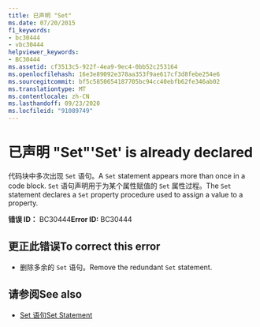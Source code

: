 ```yaml
---
title: 已声明 "Set"
ms.date: 07/20/2015
f1_keywords:
- bc30444
- vbc30444
helpviewer_keywords:
- BC30444
ms.assetid: cf3513c5-922f-4ea9-9ec4-0bb52c253164
ms.openlocfilehash: 16e3e89092e378aa353f9ae617cf3d8febe254e6
ms.sourcegitcommit: bf5c5850654187705bc94cc40ebfb62fe346ab02
ms.translationtype: MT
ms.contentlocale: zh-CN
ms.lasthandoff: 09/23/2020
ms.locfileid: "91089749"
---
```

# <a name="set-is-already-declared"></a><span data-ttu-id="4d491-102">已声明 "Set"</span><span class="sxs-lookup"><span data-stu-id="4d491-102">'Set' is already declared</span></span>

<span data-ttu-id="4d491-103">代码块中多次出现 `Set` 语句。</span><span class="sxs-lookup"><span data-stu-id="4d491-103">A `Set` statement appears more than once in a code block.</span></span> <span data-ttu-id="4d491-104">`Set` 语句声明用于为某个属性赋值的 `Set` 属性过程。</span><span class="sxs-lookup"><span data-stu-id="4d491-104">The `Set` statement declares a `Set` property procedure used to assign a value to a property.</span></span>  
  
 <span data-ttu-id="4d491-105">**错误 ID：** BC30444</span><span class="sxs-lookup"><span data-stu-id="4d491-105">**Error ID:** BC30444</span></span>  
  
## <a name="to-correct-this-error"></a><span data-ttu-id="4d491-106">更正此错误</span><span class="sxs-lookup"><span data-stu-id="4d491-106">To correct this error</span></span>  
  
- <span data-ttu-id="4d491-107">删除多余的 `Set` 语句。</span><span class="sxs-lookup"><span data-stu-id="4d491-107">Remove the redundant `Set` statement.</span></span>  
  
## <a name="see-also"></a><span data-ttu-id="4d491-108">请参阅</span><span class="sxs-lookup"><span data-stu-id="4d491-108">See also</span></span>

- [<span data-ttu-id="4d491-109">Set 语句</span><span class="sxs-lookup"><span data-stu-id="4d491-109">Set Statement</span></span>](../language-reference/statements/set-statement.md)
